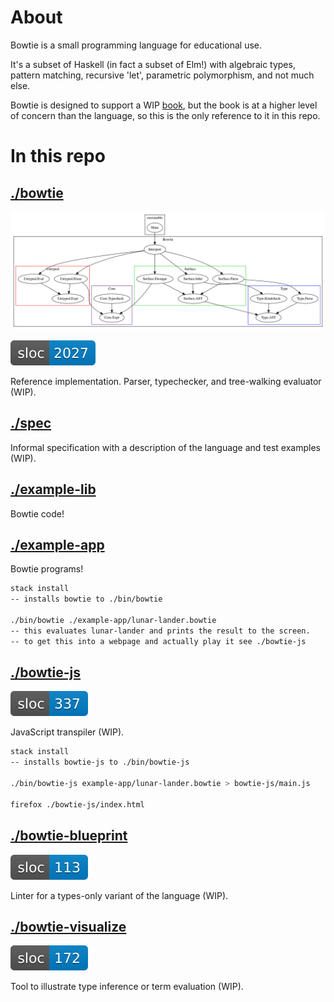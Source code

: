 # About

Bowtie is a small programming language for educational use.

It's a subset of Haskell (in fact a subset of Elm!) with algebraic types, pattern matching, recursive 'let', parametric polymorphism, and not much else.

Bowtie is designed to support a WIP [book](http://lambdakit.com/), but the book is at a higher level of concern than the language, so this is the only reference to it in this repo.

# In this repo

## [./bowtie](./bowtie)

![modules](./bowtie/misc/generated/modules.svg)

![sloc-bowtie](./bowtie/misc/generated/sloc-bowtie.svg)

Reference implementation. Parser, typechecker, and tree-walking evaluator (WIP).

## [./spec](./spec)

Informal specification with a description of the language and test examples (WIP).

## [./example-lib](./example-lib)

Bowtie code!

## [./example-app](./example-app)

Bowtie programs!

```sh
stack install
-- installs bowtie to ./bin/bowtie

./bin/bowtie ./example-app/lunar-lander.bowtie
-- this evaluates lunar-lander and prints the result to the screen.
-- to get this into a webpage and actually play it see ./bowtie-js
```

## [./bowtie-js](./bowtie-js)

![sloc-bowtie-js](./bowtie/misc/generated/sloc-bowtie-js.svg)

JavaScript transpiler (WIP).

```sh
stack install
-- installs bowtie-js to ./bin/bowtie-js

./bin/bowtie-js example-app/lunar-lander.bowtie > bowtie-js/main.js

firefox ./bowtie-js/index.html
```

## [./bowtie-blueprint](./bowtie-blueprint)

![sloc-bowtie-blueprint](./bowtie/misc/generated/sloc-bowtie-blueprint.svg)

Linter for a types-only variant of the language (WIP).

## [./bowtie-visualize](./bowtie-visualize)

![sloc-bowtie-visualize](./bowtie/misc/generated/sloc-bowtie-visualize.svg)

Tool to illustrate type inference or term evaluation (WIP).

